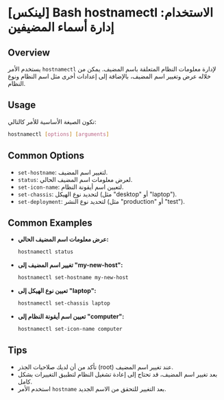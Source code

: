 # [لينكس] Bash hostnamectl الاستخدام: إدارة أسماء المضيفين

## Overview
يستخدم الأمر `hostnamectl` لإدارة معلومات النظام المتعلقة باسم المضيف. يمكن من خلاله عرض وتغيير اسم المضيف، بالإضافة إلى إعدادات أخرى مثل اسم النظام ونوع النظام.

## Usage
تكون الصيغة الأساسية للأمر كالتالي:

```bash
hostnamectl [options] [arguments]
```

## Common Options
- `set-hostname`: لتغيير اسم المضيف.
- `status`: لعرض معلومات اسم المضيف الحالي.
- `set-icon-name`: لتعيين اسم أيقونة النظام.
- `set-chassis`: لتحديد نوع الهيكل (مثل "desktop" أو "laptop").
- `set-deployment`: لتحديد نوع النشر (مثل "production" أو "test").

## Common Examples
- **عرض معلومات اسم المضيف الحالي:**
  ```bash
  hostnamectl status
  ```

- **تغيير اسم المضيف إلى "my-new-host":**
  ```bash
  hostnamectl set-hostname my-new-host
  ```

- **تعيين نوع الهيكل إلى "laptop":**
  ```bash
  hostnamectl set-chassis laptop
  ```

- **تعيين اسم أيقونة النظام إلى "computer":**
  ```bash
  hostnamectl set-icon-name computer
  ```

## Tips
- تأكد من أن لديك صلاحيات الجذر (root) عند تغيير اسم المضيف.
- بعد تغيير اسم المضيف، قد تحتاج إلى إعادة تشغيل النظام لتطبيق التغييرات بشكل كامل.
- استخدم الأمر `hostname` بعد التغيير للتحقق من الاسم الجديد.